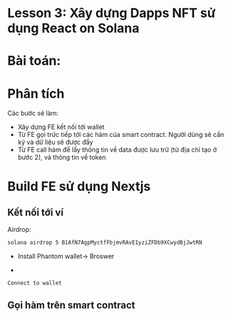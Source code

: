 # Lesson 3: Xây dựng Dapps NFT sử dụng React on Solana

# Bài toán:


# Phân tích

Các bước sẽ làm:

- Xây dựng FE kết nối tới wallet
- Từ FE gọi trức tiếp tới các hàm của smart contract. Người dùng sẽ cần ký và dữ liệu sẽ được đẩy
- Từ FE call hàm để lấy thông tin về data được lưu trữ (từ địa chỉ tạo ở bước 2), và thông tin về token


# Build FE sử dụng Nextjs

## Kết nối tới ví

Airdrop:
```bash
solana airdrop 5 B1AfN7AgpMyctfFbjmvRAvE1yziZFDb9XCwydBjJwtRN

```
- Install Phantom wallet-> Broswer

- 
```js
Connect to wallet


```

## Gọi hàm trên smart contract
